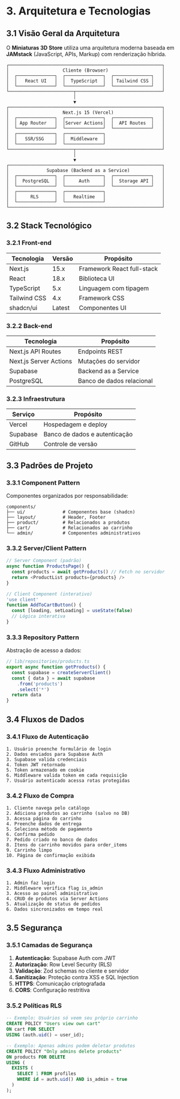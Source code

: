 # 3. Arquitetura e Tecnologias

## 3.1 Visão Geral da Arquitetura

O **Miniaturas 3D Store** utiliza uma arquitetura moderna baseada em **JAMstack** (JavaScript, APIs, Markup) com renderização híbrida.

```
┌─────────────────────────────────────────────────────────┐
│                    Cliente (Browser)                    │
│  ┌──────────────┐  ┌──────────────┐  ┌──────────────┐   │
│  │   React UI   │  │  TypeScript  │  │ Tailwind CSS │   │
│  └──────────────┘  └──────────────┘  └──────────────┘   │
└────────────────────────┬────────────────────────────────┘
                         │
                         ▼
┌─────────────────────────────────────────────────────────┐
│                    Next.js 15 (Vercel)                  │
│  ┌──────────────┐  ┌──────────────┐  ┌──────────────┐   │
│  │ App Router   │  │Server Actions│  │  API Routes  │   │
│  └──────────────┘  └──────────────┘  └──────────────┘   │
│  ┌──────────────┐  ┌──────────────┐                     │
│  │   SSR/SSG    │  │  Middleware  │                     │ 
│  └──────────────┘  └──────────────┘                     │
└────────────────────────┬────────────────────────────────┘
                         │
                         ▼
┌─────────────────────────────────────────────────────────┐
│              Supabase (Backend as a Service)            │
│  ┌──────────────┐  ┌──────────────┐  ┌──────────────┐   │
│  │  PostgreSQL  │  │     Auth     │  │  Storage API │   │
│  └──────────────┘  └──────────────┘  └──────────────┘   │
│  ┌──────────────┐  ┌──────────────┐                     │ 
│  │     RLS      │  │   Realtime   │                     │
│  └──────────────┘  └──────────────┘                     │
└─────────────────────────────────────────────────────────┘
```

## 3.2 Stack Tecnológico

### 3.2.1 Front-end

| Tecnologia | Versão | Propósito |
|------------|--------|-----------|
| Next.js | 15.x | Framework React full-stack |
| React | 18.x | Biblioteca UI |
| TypeScript | 5.x | Linguagem com tipagem |
| Tailwind CSS | 4.x | Framework CSS |
| shadcn/ui | Latest | Componentes UI |

### 3.2.2 Back-end

| Tecnologia | Propósito |
|------------|-----------|
| Next.js API Routes | Endpoints REST |
| Next.js Server Actions | Mutações do servidor |
| Supabase | Backend as a Service |
| PostgreSQL | Banco de dados relacional |

### 3.2.3 Infraestrutura

| Serviço | Propósito |
|---------|-----------|
| Vercel | Hospedagem e deploy |
| Supabase | Banco de dados e autenticação |
| GitHub | Controle de versão |

## 3.3 Padrões de Projeto

### 3.3.1 Component Pattern

Componentes organizados por responsabilidade:

```
components/
├── ui/              # Componentes base (shadcn)
├── layout/          # Header, Footer
├── product/         # Relacionados a produtos
├── cart/            # Relacionados ao carrinho
└── admin/           # Componentes administrativos
```

### 3.3.2 Server/Client Pattern

```typescript
// Server Component (padrão)
async function ProductsPage() {
  const products = await getProducts() // Fetch no servidor
  return <ProductList products={products} />
}

// Client Component (interativo)
'use client'
function AddToCartButton() {
  const [loading, setLoading] = useState(false)
  // Lógica interativa
}
```

### 3.3.3 Repository Pattern

Abstração de acesso a dados:

```typescript
// lib/repositories/products.ts
export async function getProducts() {
  const supabase = createServerClient()
  const { data } = await supabase
    .from('products')
    .select('*')
  return data
}
```

## 3.4 Fluxos de Dados

### 3.4.1 Fluxo de Autenticação

```
1. Usuário preenche formulário de login
2. Dados enviados para Supabase Auth
3. Supabase valida credenciais
4. Token JWT retornado
5. Token armazenado em cookie
6. Middleware valida token em cada requisição
7. Usuário autenticado acessa rotas protegidas
```

### 3.4.2 Fluxo de Compra

```
1. Cliente navega pelo catálogo
2. Adiciona produtos ao carrinho (salvo no DB)
3. Acessa página do carrinho
4. Preenche dados de entrega
5. Seleciona método de pagamento
6. Confirma pedido
7. Pedido criado no banco de dados
8. Itens do carrinho movidos para order_items
9. Carrinho limpo
10. Página de confirmação exibida
```

### 3.4.3 Fluxo Administrativo

```
1. Admin faz login
2. Middleware verifica flag is_admin
3. Acesso ao painel administrativo
4. CRUD de produtos via Server Actions
5. Atualização de status de pedidos
6. Dados sincronizados em tempo real
```

## 3.5 Segurança

### 3.5.1 Camadas de Segurança

1. **Autenticação**: Supabase Auth com JWT
2. **Autorização**: Row Level Security (RLS)
3. **Validação**: Zod schemas no cliente e servidor
4. **Sanitização**: Proteção contra XSS e SQL Injection
5. **HTTPS**: Comunicação criptografada
6. **CORS**: Configuração restritiva

### 3.5.2 Políticas RLS

```sql
-- Exemplo: Usuários só veem seu próprio carrinho
CREATE POLICY "Users view own cart"
ON cart FOR SELECT
USING (auth.uid() = user_id);

-- Exemplo: Apenas admins podem deletar produtos
CREATE POLICY "Only admins delete products"
ON products FOR DELETE
USING (
  EXISTS (
    SELECT 1 FROM profiles
    WHERE id = auth.uid() AND is_admin = true
  )
);
```